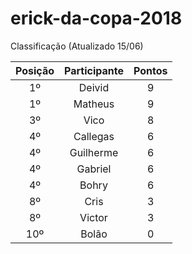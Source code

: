 # erick-da-copa-2018


Classificação (Atualizado 15/06)


| Posição | Participante | Pontos | 
| :----: | :----: | :----: | 
| 1º | Deivid | 9 |
| 1º | Matheus | 9 |
| 3º | Vico | 8 |
| 4º | Callegas | 6 |
| 4º | Guilherme | 6 |
| 4º | Gabriel | 6 |
| 4º | Bohry | 6 |
| 8º | Cris | 3 |
| 8º | Victor | 3 |
| 10º| Bolão | 0 |
